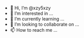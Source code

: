 - 👋 Hi, I’m @xzy5xzy
- 👀 I’m interested in ...
- 🌱 I’m currently learning ...
- 💞️ I’m looking to collaborate on ...
- 📫 How to reach me ...

<!---
xzy5xzy/xzy5xzy is a ✨ special ✨ repository because its `README.md` (this file) appears on your GitHub profile.
You can click the Preview link to take a look at your changes.
--->
